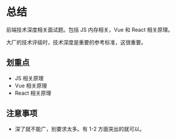# 总结

前端技术深度相关面试题。包括 JS 内存相关，Vue 和 React 相关原理。

大厂的技术评级时，技术深度是重要的参考标准，这很重要。

## 划重点

- JS 相关原理
- Vue 相关原理
- React 相关原理

## 注意事项

- 深了就不能广，别要求太多。有 1-2 方面突出的就可以。
